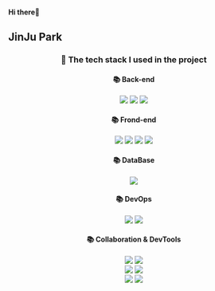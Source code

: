 #### Hi there:wave:

## JinJu Park 

<div align="center"> 

  
###  📁 The tech stack I used in the project
  
#### 📚 Back-end
<img src="https://img.shields.io/badge/JAVA-007396?style=for-the-badge&logo=Java&logoColor=white">
<img src="https://img.shields.io/badge/Spring Boot-6DB33F?style=for-the-badge&logo=Spring Boot&logoColor=white">
<img src="https://img.shields.io/badge/Jpa-000000?style=for-the-badge&logo=Jpa&logoColor=white">
<!-- <img src="https://img.shields.io/badge/Hibernate-9666C?style=for-the-badge&logo=Hibernate&logoColor=white"> -->
<!-- <img src="https://img.shields.io/badge/Python-3776AB?style=for-the-badge&logo=Python&logoColor=white"> -->

#### 📚 Frond-end
<img src="https://img.shields.io/badge/Vue.js-4FC08D?style=for-the-badge&logo=Vue.js&logoColor=white">
<img src="https://img.shields.io/badge/Vuetify-1867C0?style=for-the-badge&logo=VuetifylogoColor=white">
<img src="https://img.shields.io/badge/Flutter-02569B?style=for-the-badge&logo=Flutter&logoColor=white">
<img src="https://img.shields.io/badge/JavaScript-F7DF1E?style=for-the-badge&logo=JavaScript&logoColor=white">
<!-- <img src="https://img.shields.io/badge/HTML5-E34F26?style=for-the-badge&logo=HTML5&logoColor=white"> -->
<!-- <img src="https://img.shields.io/badge/Css-1572B6?style=for-the-badge&logo=Css&logoColor=white"> -->

#### 📚 DataBase
<img src="https://img.shields.io/badge/MySQL-4479A1?style=for-the-badge&logo=MySQL&logoColor=white">

#### 📚 DevOps
<img src="https://img.shields.io/badge/Redis-DC382D?style=for-the-badge&logo=Redis&logoColor=white">
<img src="https://img.shields.io/badge/Docker-2496ED?style=for-the-badge&logo=Docker&logoColor=white">
<!-- <img src="https://img.shields.io/badge/aws-232F3E?style=for-the-badge&logo=Amazon aws&logoColor=white"> -->

#### 📚 Collaboration & DevTools
<img src="https://img.shields.io/badge/IntelliJ IDEA-000000?style=for-the-badge&logo=IntelliJ IDEA&logoColor=white">
<img src="https://img.shields.io/badge/Android Studio-3DDC84?style=for-the-badge&logo=Android Studio&logoColor=white"></br>
<img src="https://img.shields.io/badge/Notion-000000?style=for-the-badge&logo=Notion&logoColor=white">
<img src="https://img.shields.io/badge/Slack-4A154B?style=for-the-badge&logo=Slack&logoColor=white"> </br>
<img src="https://img.shields.io/badge/Git-F05032?style=for-the-badge&logo=Git&logoColor=white">
<img src="https://img.shields.io/badge/GitHub-181717?style=for-the-badge&logo=GitHub&logoColor=white">
 
   <br/>
   <br/>
 
<!-- #### 🕵️ Github log
 
[![dobbymun's GitHub stats](https://github-readme-stats.vercel.app/api?username=dobbymun&show_icons=true&theme=radical)](https://github.com/dobbymun/github-readme-stats)
</div> -->
